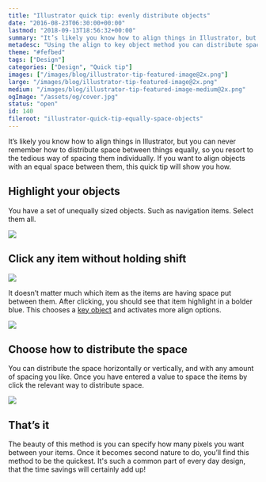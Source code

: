 ```yaml
---
title: "Illustrator quick tip: evenly distribute objects"
date: "2016-08-23T06:30:00+00:00"
lastmod: "2018-09-13T18:56:32+00:00"
summary: "It’s likely you know how to align things in Illustrator, but you can never remember how to space things equally, so you resort to the tedious way of spacing them individually. If you want to align objects with an equal space between them, this quick tip will show you how."
metadesc: "Using the align to key object method you can distribute space between objects equally. This is by far the quickest method for spacing navigation items, or anything equally in Adobe Illustrator to add a set amount."
theme: "#fefbed"
tags: ["Design"]
categories: ["Design", "Quick tip"]
images: ["/images/blog/illustrator-tip-featured-image@2x.png"]
large: "/images/blog/illustrator-tip-featured-image@2x.png"
medium: "/images/blog/illustrator-tip-featured-image-medium@2x.png"
ogImage: "/assets/og/cover.jpg"
status: "open"
id: 140
fileroot: "illustrator-quick-tip-equally-space-objects"
---
```


It’s likely you know how to align things in Illustrator, but you can never remember how to distribute space between things equally, so you resort to the tedious way of spacing them individually. If you want to align objects with an equal space between them, this quick tip will show you how.

## Highlight your objects
You have a set of unequally sized objects. Such as navigation items. Select them all.

<div className="article-image flex center">
  <Image src="/images/blog/space-equally-selected.png" width={640} height={420} />
</div>

## Click any item without holding shift

<div className="article-image flex center">
  <Image src="/images/blog/space-equally-key-highlight.png" width={640} height={420} />
</div>

It doesn’t matter much which item as the items are having space put between them. After clicking, you should see that item highlight in a bolder blue. This chooses a [key object](/blog/illustrator-quick-tip-align-to-key-object) and activates more align options.

<div className="article-image flex center">
  <Image src="/images/blog/space-equally-align-panel-distribute.png" width={640} height={420} />
</div>

## Choose how to distribute the space
You can distribute the space horizontally or vertically, and with any amount of spacing you like. Once you have entered a value to space the items by click the relevant way to distribute space.

<div className="article-image flex center">
  <Image src="/images/blog/align-objects-equally.gif" unoptimized={true} width={640} height={420} />
</div>

## That’s it
The beauty of this method is you can specify how many pixels you want between your items. Once it becomes second nature to do, you’ll find this method to be the quickest. It's such a common part of every day design, that the time savings will certainly add up!
